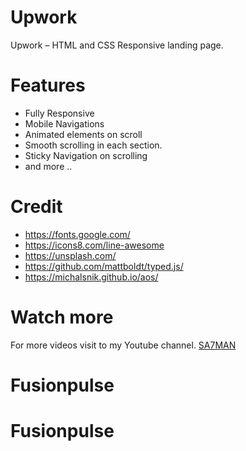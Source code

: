 # Upwork
Upwork – HTML and CSS Responsive landing page.

# Features
- Fully Responsive
- Mobile Navigations
- Animated elements on scroll
- Smooth scrolling in each section.
- Sticky Navigation on scrolling
- and more ..


# Credit
- https://fonts.google.com/
- https://icons8.com/line-awesome
- https://unsplash.com/
- https://github.com/mattboldt/typed.js/
- https://michalsnik.github.io/aos/

# Watch more
For more videos visit to my Youtube channel. [SA7MAN](https://www.youtube.com/c/SA7MAN)
# Fusionpulse
# Fusionpulse
